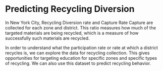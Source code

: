 # Predicting Recycling Diversion

In New York City, Recycling Diversion rate and Capture Rate Capture are collected for each zone and district. This ratio measures how much of the targeted materials are being recycled, which is a measure of how successfully such materials are recycled. 

In order to understand what the participation rate or rate at which a district recycles is, we can explore the data for recycling collection. This gives opportunities for targeting education for specific zones and specific types of recycling. We can also use this dataset to predict recycling behavior.

